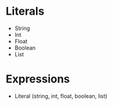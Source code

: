 
# Literals
- String
- Int
- Float
- Boolean
- List

# Expressions
- Literal (string, int, float, boolean, list)